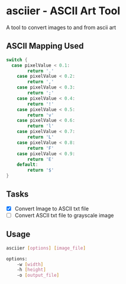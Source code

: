 # asciier - ASCII Art Tool

A tool to convert images to and from ascii art

## ASCII Mapping Used

```go
switch {
  case pixelValue < 0.1:
		return '.'
	case pixelValue < 0.2:
		return ','
	case pixelValue < 0.3:
		return ';'
	case pixelValue < 0.4:
		return '!'
	case pixelValue < 0.5:
		return 'v'
	case pixelValue < 0.6:
		return 'l'
	case pixelValue < 0.7:
		return 'L'
	case pixelValue < 0.8:
		return 'F'
	case pixelValue < 0.9:
		return 'E'
	default:
		return '$'
}
```

## Tasks

- [x] Convert Image to ASCII txt file
- [ ] Convert ASCII txt file to grayscale image

## Usage

```bash
asciier [options] [image_file]

options:
	-w [width]
	-h [height]
	-o [output_file]
```
